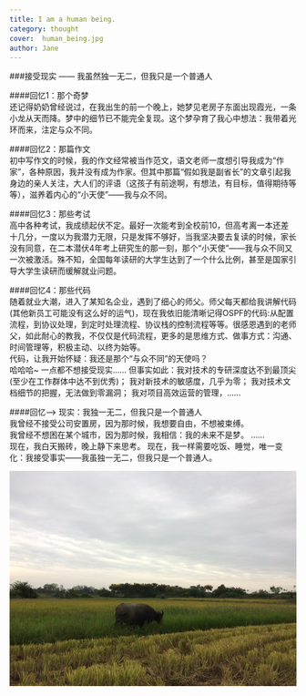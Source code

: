 ```yaml
---
title: I am a human being.   
category: thought
cover:  human_being.jpg
author: Jane
---
```


###接受现实 —— 我虽然独一无二，但我只是一个普通人    
    
####回忆1：那个奇梦   
还记得奶奶曾经说过，在我出生的前一个晚上，她梦见老房子东面出现霞光，一条小龙从天而降。梦中的细节已不能完全复现。这个梦孕育了我心中想法：我带着光环而来，注定与众不同。
     
####回忆2：那篇作文   
初中写作文的时候，我的作文经常被当作范文，语文老师一度想引导我成为“作家”，各种原因，我并没有成为作家。但其中那篇“假如我是副省长”的文章引起我身边的亲人关注，大人们的评语（这孩子有前途啊，有想法，有目标，值得期待等等），滋养着内心的“小天使”——我与众不同。      
       
####回忆3：那些考试   
高中各种考试，我成绩起伏不定。最好一次能考到全校前10，但高考离一本还差十几分，一度以为我潜力无限，只是发挥不够好，当我坚决要去复读的时候，家长没有同意，在二本潜伏4年考上研究生的那一刻，那个“小天使”——我与众不同又一次被激活。殊不知，全国每年读研的大学生达到了一个什么比例，甚至是国家引导大学生读研而缓解就业问题。    
    
####回忆4：那些代码     
随着就业大潮，进入了某知名企业，遇到了细心的师父。师父每天都给我讲解代码(其他新员工可能没有这么好的运气)，现在我依旧能清晰记得OSPF的代码:从配置流程，到协议处理，到定时处理流程、协议栈的控制流程等等。很感恩遇到的老师父，如此耐心的教我，不仅仅是代码流程，更多的是思维方式、做事方式：沟通、时间管理等，积极主动、以终为始等。    
代码，让我开始怀疑：我还是那个“与众不同”的天使吗？    
哈哈哈~    一点都不想接受现实……
但事实如此：我对技术的专研深度达不到最顶尖(至少在工作群体中达不到优秀)；
我对新技术的敏感度，几乎为零；
我对技术文档细节的把握，无法做到零漏洞；
我对项目高效运营的管理，……     

####回忆--> 现实：我独一无二，但我只是一个普通人     
我曾经不接受公司安置房，因为那时候，我想要自由，不想被束缚。   
我曾经不想困在某个城市，因为那时候，我相信：我的未来不是梦。
……            
现在，我白天搬砖，晚上静下来思考。
现在，我一样需要吃饭、睡觉，唯一变化：我接受事实——我虽独一无二，但我只是一个普通人。     



![unsplash.com](./human_being.jpg)
